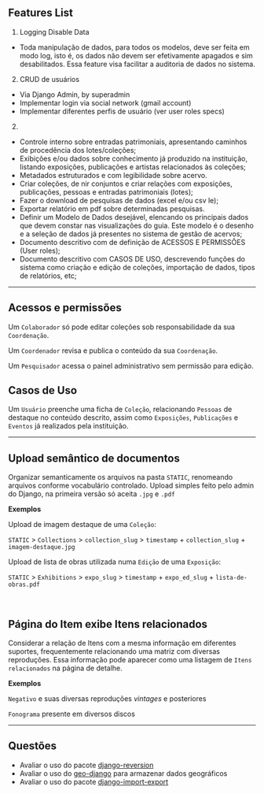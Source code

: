 ## Features List

1. Logging Disable Data
  - Toda manipulação de dados, para todos os modelos, deve ser feita em modo log, isto é, os dados não devem ser efetivamente apagados e sim desabilitados. Essa feature visa facilitar a auditoria de dados no sistema.

2. CRUD de usuários
  - Via Django Admin, by superadmin
  - Implementar login via social network (gmail account)
  - Implementar diferentes perfis de usuário (ver user roles specs)

2.

* Controle interno sobre entradas patrimoniais, apresentando caminhos de procedência dos lotes/coleções;
* Exibições e/ou dados sobre conhecimento já produzido na instituição, listando exposições, publicações e artistas relacionados às coleções;
* Metadados estruturados e com legibilidade sobre acervo.
* Criar coleções, de nir conjuntos e criar relações com exposições, publicações, pessoas e entradas patrimoniais (lotes);
* Fazer o download de pesquisas de dados (excel e/ou csv  le);
* Exportar relatório em pdf sobre determinadas pesquisas.
* Definir um Modelo de Dados desejável, elencando os principais dados que devem constar nas visualizações do guia. Este modelo é o desenho e a seleção de dados já presentes no sistema de gestão de acervos;
* Documento descritivo com de definição de ACESSOS E PERMISSÕES (User roles);
* Documento descritivo com CASOS DE USO, descrevendo funções do sistema como criação e edição de coleções, importação de dados, tipos de relatórios, etc;

***

## Acessos e permissões

Um `Colaborador` só pode editar coleções sob responsabilidade da sua `Coordenação`.

Um `Coordenador` revisa e publica o conteúdo da sua `Coordenação`.

Um `Pesquisador` acessa o painel administrativo sem permissão para edição.

## Casos de Uso

Um `Usuário` preenche uma ficha de `Coleção`, relacionando `Pessoas` de destaque no conteúdo descrito, assim como `Exposições`, `Publicações` e `Eventos` já realizados pela instituição.

***

## Upload semântico de documentos

Organizar semanticamente os arquivos na pasta `STATIC`, renomeando arquivos conforme vocabulário controlado. Upload simples feito pelo admin do Django, na primeira versão só aceita `.jpg` e `.pdf`

**Exemplos**

Upload de imagem destaque de uma `Coleção`:

`STATIC` > `Collections` > `collection_slug` > `timestamp` + `collection_slug` + `imagem-destaque.jpg`

Upload de lista de obras utilizada numa `Edição` de uma `Exposição`:

`STATIC` > `Exhibitions` > `expo_slug` > `timestamp` + `expo_ed_slug` + `lista-de-obras.pdf`

&nbsp;

## Página do Item exibe Itens relacionados
Considerar a relação de Itens com a mesma informação em diferentes suportes, frequentemente relacionando uma matriz com diversas reproduções. Essa informação pode aparecer como uma listagem de `Itens relacionados` na página de detalhe.

**Exemplos**

`Negativo` e suas diversas reproduções _vintages_ e posteriores

`Fonograma` presente em diversos discos

***

## Questões

* Avaliar o uso do pacote [django-reversion](https://github.com/etianen/django-reversion)
* Avaliar o uso do [geo-django](https://docs.djangoproject.com/en/2.0/ref/contrib/gis/) para armazenar dados geográficos
* Avaliar o uso do pacote [django-import-export](https://github.com/django-import-export/django-import-export)
